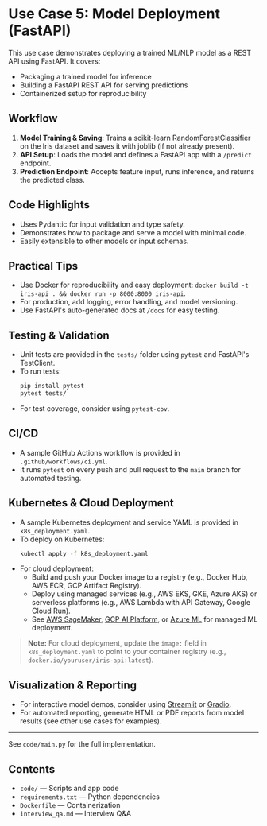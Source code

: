 # Use Case 5: Model Deployment (FastAPI)

This use case demonstrates deploying a trained ML/NLP model as a REST API using FastAPI. It covers:

- Packaging a trained model for inference
- Building a FastAPI REST API for serving predictions
- Containerized setup for reproducibility

## Workflow
1. **Model Training & Saving**: Trains a scikit-learn RandomForestClassifier on the Iris dataset and saves it with joblib (if not already present).
2. **API Setup**: Loads the model and defines a FastAPI app with a `/predict` endpoint.
3. **Prediction Endpoint**: Accepts feature input, runs inference, and returns the predicted class.

## Code Highlights
- Uses Pydantic for input validation and type safety.
- Demonstrates how to package and serve a model with minimal code.
- Easily extensible to other models or input schemas.

## Practical Tips
- Use Docker for reproducibility and easy deployment: `docker build -t iris-api . && docker run -p 8000:8000 iris-api`.
- For production, add logging, error handling, and model versioning.
- Use FastAPI's auto-generated docs at `/docs` for easy testing.

## Testing & Validation
- Unit tests are provided in the `tests/` folder using `pytest` and FastAPI's TestClient.
- To run tests:
  ```bash
  pip install pytest
  pytest tests/
  ```
- For test coverage, consider using `pytest-cov`.

## CI/CD
- A sample GitHub Actions workflow is provided in `.github/workflows/ci.yml`.
- It runs `pytest` on every push and pull request to the `main` branch for automated testing.

## Kubernetes & Cloud Deployment
- A sample Kubernetes deployment and service YAML is provided in `k8s_deployment.yaml`.
- To deploy on Kubernetes:
  ```bash
  kubectl apply -f k8s_deployment.yaml
  ```
- For cloud deployment:
  - Build and push your Docker image to a registry (e.g., Docker Hub, AWS ECR, GCP Artifact Registry).
  - Deploy using managed services (e.g., AWS EKS, GKE, Azure AKS) or serverless platforms (e.g., AWS Lambda with API Gateway, Google Cloud Run).
  - See [AWS SageMaker](https://aws.amazon.com/sagemaker/), [GCP AI Platform](https://cloud.google.com/ai-platform), or [Azure ML](https://azure.microsoft.com/en-us/services/machine-learning/) for managed ML deployment.

> **Note:** For cloud deployment, update the `image:` field in `k8s_deployment.yaml` to point to your container registry (e.g., `docker.io/youruser/iris-api:latest`).

## Visualization & Reporting
- For interactive model demos, consider using [Streamlit](https://streamlit.io/) or [Gradio](https://gradio.app/).
- For automated reporting, generate HTML or PDF reports from model results (see other use cases for examples).

---
See `code/main.py` for the full implementation.

## Contents
- `code/` — Scripts and app code
- `requirements.txt` — Python dependencies
- `Dockerfile` — Containerization
- `interview_qa.md` — Interview Q&A 